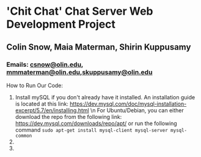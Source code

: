 # 'Chit Chat' Chat Server Web Development Project
## Colin Snow, Maia Materman, Shirin Kuppusamy
### Emails: csnow@olin.edu, mmmaterman@olin.edu,skuppusamy@olin.edu

How to Run Our Code: 
1. Install mySQL if you don't already have it installed. An installation guide is located at this link: https://dev.mysql.com/doc/mysql-installation-excerpt/5.7/en/installing.html \n
For Ubuntu/Debian, you can either download the repo from the following link: https://dev.mysql.com/downloads/repo/apt/ or run the following command ```sudo apt-get install mysql-client mysql-server mysql-common```
2. 
3. 
